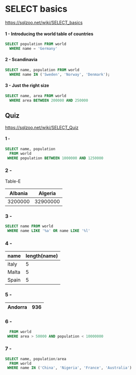 # SELECT basics

https://sqlzoo.net/wiki/SELECT_basics

#### 1 - Introducing the world table of countries
```sql
SELECT population FROM world
  WHERE name = 'Germany'
```

#### 2 - Scandinavia

```sql
SELECT name, population FROM world
  WHERE name IN ('Sweden', 'Norway', 'Denmark');
```

#### 3 - Just the right size

```sql
SELECT name, area FROM world
  WHERE area BETWEEN 200000 AND 250000
```

## Quiz

https://sqlzoo.net/wiki/SELECT_Quiz

#### 1 - 

```sql
SELECT name, population
  FROM world
 WHERE population BETWEEN 1000000 AND 1250000
```

### 2 -

Table-E

| Albania| Algeria| 
| ------ |--------| 
| 3200000|32900000| 

### 3 -

```sql
SELECT name FROM world
 WHERE name LIKE '%a' OR name LIKE '%l'
```

### 4 -


| name | length(name) |
| -------- | -------- |
| italy     | 5     |
| Malta | 5 |
| Spain     | 5     |

### 5 -

| Andorra | 936 |
| ---- | --- |

### 6 -

```sql
  FROM world
 WHERE area > 50000 AND population < 10000000
```

### 7 -

```sql
SELECT name, population/area
  FROM world
 WHERE name IN ('China', 'Nigeria', 'France', 'Australia')
```
